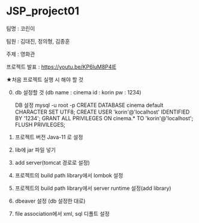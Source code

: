 # JSP_project01

팀명 : 코린이

팀원 : 김대진, 정의형, 김종훈

주제 : 영화관

프로젝트 발표 : https://youtu.be/KP6luM8P4lE

★처음 프로젝트 실행 시 해야 할 것

0. db 설정할 것
    (db name : cinema
    id	 : korin
    pw   : 1234)

    DB 설정
      mysql -u root -p
      CREATE DATABASE cinema default CHARACTER SET UTF8;
      CREATE USER 'korin'@'localhost' IDENTIFIED BY '1234';
      GRANT ALL PRIVILEGES ON cinema.* TO 'korin'@'localhost';
      FLUSH PRIVILEGES;
1. 프로젝트 버전 Java-11 로 설정
2. lib에 jar 파일 넣기
3. add server(tomcat 경로로 설정)
4. 프로젝트의 build path library에서 lombok 설정
5. 프로젝트의 build path library에서 server runtime 설정(add library)
6. dbeaver 설정 (db 설정한 대로)
7. file association에서 xml, sql 디폴트 설정

